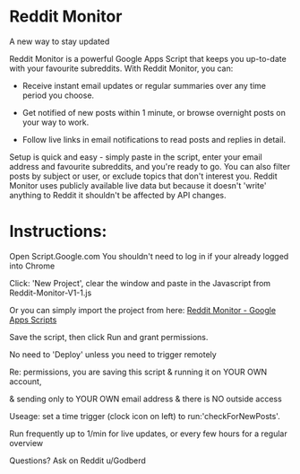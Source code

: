 # Reddit Monitor

A new way to stay updated

Reddit Monitor is a powerful Google Apps Script that keeps you up-to-date with your favourite subreddits. With Reddit Monitor, you can:

- Receive instant email updates or regular summaries over any time period you choose.

- Get notified of new posts within 1 minute, or browse overnight posts on your way to work.

- Follow live links in email notifications to read posts and replies in detail.

Setup is quick and easy - simply paste in the script, enter your email address and favourite subreddits, and you're ready to go. You can also filter posts by subject or user, or exclude topics that don't interest you. Reddit Monitor uses publicly available live data but because it doesn't 'write' anything to Reddit it shouldn't be affected by API changes.

# Instructions:

Open Script.Google.com  You shouldn't need to log in if your already logged into Chrome

Click: 'New Project', clear the window and paste in the Javascript from Reddit-Monitor-V1-1.js

Or you can simply import the project from here: <a href="https://script.google.com/d/1h7hTRlp1Tet7fFuBm9iuc4fIZeSTkX0rsM76scEzION9wx5S7GhDf9dm/edit?usp=sharing">  Reddit Monitor - Google Apps Scripts</a>

 Save the script, then click Run and grant permissions. 
 
 No need to 'Deploy' unless you need to trigger remotely
   
 Re: permissions, you are saving this script & running it on YOUR OWN account, 
 
 & sending only to YOUR OWN email address & there is NO outside access
 
 Useage: set a time trigger (clock icon on left) to run:'checkForNewPosts'. 
 
 Run frequently up to 1/min for live updates, or every few hours for a regular overview
 
 Questions? Ask on Reddit u/Godberd
